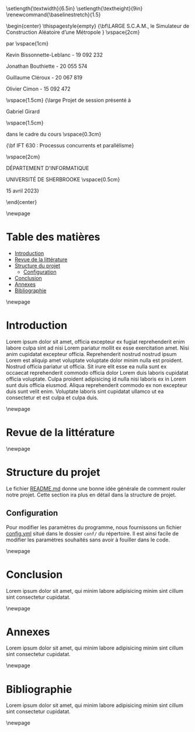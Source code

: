 \setlength{\textwidth}{6.5in}
\setlength{\textheight}{9in}
\renewcommand{\baselinestretch}{1.5}

\begin{center}
\thispagestyle{empty}
{\bf\LARGE S.C.A.M., le Simulateur de Construction Aléatoire d’une Métropole }
\vspace{2cm}

par
\vspace{1cm}

Kevin Bissonnette-Leblanc - 19 092 232

Jonathan Bouthiette - 20 055 574

Guillaume Cléroux - 20 067 819

Olivier Cimon - 15 092 472

\vspace{1.5cm}
{\large Projet de session présenté à

Gabriel Girard

\vspace{1.5cm}

dans le cadre du cours
\vspace{0.3cm}

{\bf IFT 630 : Processus concurrents et parallélisme}

\vspace{2cm}

DÉPARTEMENT D'INFORMATIQUE

UNIVERSITÉ DE SHERBROOKE
\vspace{0.5cm}

15 avril 2023}

\end{center}

\newpage

# Table des matières

<!-- toc -->

- [Introduction](#introduction)
- [Revue de la littérature](#revue-de-la-litterature)
- [Structure du projet](#structure-du-projet)
  * [Configuration](#configuration)
- [Conclusion](#conclusion)
- [Annexes](#annexes)
- [Bibliographie](#bibliographie)

<!-- tocstop -->

\newpage

# Introduction

Lorem ipsum dolor sit amet, officia excepteur ex fugiat reprehenderit enim labore culpa sint ad nisi Lorem pariatur mollit ex esse exercitation amet. Nisi anim cupidatat excepteur officia. Reprehenderit nostrud nostrud ipsum Lorem est aliquip amet voluptate voluptate dolor minim nulla est proident. Nostrud officia pariatur ut officia. Sit irure elit esse ea nulla sunt ex occaecat reprehenderit commodo officia dolor Lorem duis laboris cupidatat officia voluptate. Culpa proident adipisicing id nulla nisi laboris ex in Lorem sunt duis officia eiusmod. Aliqua reprehenderit commodo ex non excepteur duis sunt velit enim. Voluptate laboris sint cupidatat ullamco ut ea consectetur et est culpa et culpa duis.

\newpage

# Revue de la littérature

\newpage

# Structure du projet

Le fichier [README.md](https://github.com/gcleroux/IFT630-SCAM/blob/main/README.md)
donne une bonne idée générale de comment rouler notre projet. Cette section
ira plus en détail dans la structure de projet.

## Configuration

Pour modifier les paramètres du programme, nous fournissons un fichier
[config.yml](https://github.com/gcleroux/IFT630-SCAM/blob/main/conf/config.yml)
situé dans le dossier `conf/` du répertoire. Il est ainsi facile de modifier les
paramètres souhaités sans avoir à fouiller dans le code.

\newpage

# Conclusion

Lorem ipsum dolor sit amet, qui minim labore adipisicing minim sint cillum sint consectetur cupidatat.

\newpage

# Annexes

Lorem ipsum dolor sit amet, qui minim labore adipisicing minim sint cillum sint consectetur cupidatat.

\newpage

# Bibliographie

Lorem ipsum dolor sit amet, qui minim labore adipisicing minim sint cillum sint consectetur cupidatat.

\newpage
